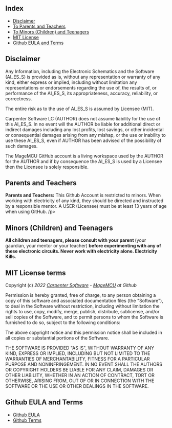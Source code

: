 ## Index

- [Disclaimer](#disclaimer)
- [To Parents and Teachers](#parents-and-teachers)
- [To Minors (Children) and Teenagers](#minors-and-teeagers)
- [MIT License](#mit-license-terms)
- [Github EULA and Terms](#github-eula-and-terms)

</hr>

## Disclaimer <a name="disclaimer"></a>

<p>Any Information, including the Electronic Schematics and the Software (AI_ES_S) is provided as is, without any representation or warranty of any kind, either express or implied, including without limitation any representations or endorsements regarding the use of, the results of, or performance of the AI_ES_S, its appropriateness, accuracy, reliability, or correctness. </p>

<p>The entire risk as to the use of AI_ES_S is assumed by Licensee (MIT). </p>

<p>Carpenter Software LC (AUTHOR) does not assume liability for the use of this AI_ES_S. In no event will the AUTHOR be liable for additional direct or indirect damages including any lost profits, lost savings, or other incidental or consequential damages arising from any mishap, or the use or inability to use these AI_ES_S, even if AUTHOR has been advised of the possibility of such damages. </p>

<p>The MageMCU GitHub account is a living workspace used by the AUTHOR for the AUTHOR and if by consequence the AI_ES_S is used by a Licensee then the Licensee is solely responsible.</p>

</hr>

## Parents and Teachers <a name="parents-and-teachers"></a>

<p></a><strong>Parents and Teachers:</strong> This Github Account is restricted to minors. When working with electricity of any kind, they should be directed and instructed by a responsible mentor. A USER (Licensee) must be at least 13 years of age when using GitHub. /p>

</hr>

## Minors (Children) and Teenagers <a name="minors-and-teeagers"></a>

<p><strong>All children and teenagers, please consult with your parent </strong>(your gaurdian, your mentor or your teacher) <strong>before experimenting with any of these electronic circuits. Never work with electricity alone. Electricity Kills.</strong></p>

## MIT License terms

Copyright (c) *2022* *[Carpenter Software](https://carpentersoftware.com) - [MageMCU](https://github.com/MageMCU) at Github*

Permission is hereby granted, free of charge, to any person obtaining a copy
of this software and associated documentation files (the "Software"), to deal
in the Software without restriction, including without limitation the rights
to use, copy, modify, merge, publish, distribute, sublicense, and/or sell
copies of the Software, and to permit persons to whom the Software is
furnished to do so, subject to the following conditions:

The above copyright notice and this permission notice shall be included in all
copies or substantial portions of the Software.

THE SOFTWARE IS PROVIDED "AS IS", WITHOUT WARRANTY OF ANY KIND, EXPRESS OR
IMPLIED, INCLUDING BUT NOT LIMITED TO THE WARRANTIES OF MERCHANTABILITY,
FITNESS FOR A PARTICULAR PURPOSE AND NONINFRINGEMENT. IN NO EVENT SHALL THE
AUTHORS OR COPYRIGHT HOLDERS BE LIABLE FOR ANY CLAIM, DAMAGES OR OTHER
LIABILITY, WHETHER IN AN ACTION OF CONTRACT, TORT OR OTHERWISE, ARISING FROM,
OUT OF OR IN CONNECTION WITH THE SOFTWARE OR THE USE OR OTHER DEALINGS IN THE
SOFTWARE.

## Github EULA and Terms

- [Github EULA](https://desktop.github.com/eula/)
- [Github Terms](https://docs.github.com/en/site-policy/github-terms)

